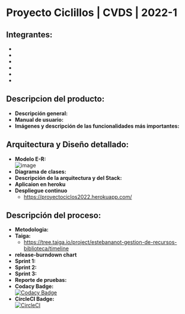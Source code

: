 # Proyecto Ciclillos | CVDS | 2022-1
## Integrantes:
-
-
-
-
-
-
## Descripcion del producto:
- **Descripción general:**
- **Manual de usuario:**
- **Imágenes y descripción de las funcionalidades más importantes:**
## Arquitectura y Diseño detallado:
- **Modelo E-R:**
\
            ![image](https://user-images.githubusercontent.com/98216838/168507698-701ce664-f965-4a23-8689-383a172ff774.png)
- **Diagrama de clases:**
- **Descripción de la arquitectura y del Stack:**
- **Aplicaion en heroku**
- **Despliegue continuo**
  - https://proyectociclos2022.herokuapp.com/
## Descripción del proceso:
- **Metodologia:**
- **Taiga:**
  - https://tree.taiga.io/project/estebananot-gestion-de-recursos-biblioteca/timeline
- **release-burndown chart**
- **Sprint 1:**
- **Sprint 2:**
- **Sprint 3:**
- **Reporte de pruebas:**
- **Codacy Badge:**\
[![Codacy Badge](https://api.codacy.com/project/badge/Grade/2819c37d9b8b4a8fbc585411614a3933)](https://www.codacy.com/manual/ProyectoCVDS2022/Proyecto2022?utm_source=github.com&amp;utm_medium=referral&amp;utm_content=davidleon03/Proyecto2022&amp;utm_campaign=Badge_Grade)
- **CircleCI Badge:**\
[![CircleCI](https://circleci.com/gh/ProyectoCVDS2022/Proyecto2022/tree/main.svg?style=svg)](https://circleci.com/gh/ProyectoCVDS2022/Proyecto2022/tree/main)
